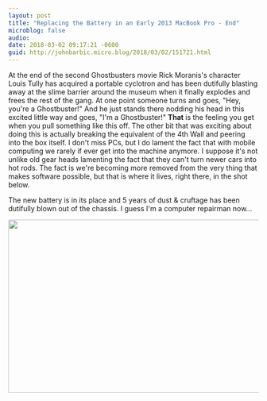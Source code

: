 ```yaml
---
layout: post
title: "Replacing the Battery in an Early 2013 MacBook Pro - End"
microblog: false
audio: 
date: 2018-03-02 09:17:21 -0600
guid: http://johnbarbic.micro.blog/2018/03/02/151721.html
---
```

At the end of the second Ghostbusters movie Rick Moranis's character Louis Tully has acquired a portable cyclotron and has been dutifully blasting away at the slime barrier around the museum when it finally explodes and frees the rest of the gang.  At one point someone turns and goes, "Hey, you're a Ghostbuster!" And he just stands there nodding his head in this excited little way and goes, "I'm a Ghostbuster!"  **That** is the feeling you get when you pull something like this off.   The other bit that was exciting about doing this is actually breaking the equivalent of the 4th Wall and peering into the box itself.   I don't miss PCs, but I do lament the fact that with mobile computing we rarely if ever get into the machine anymore.  I suppose it's not unlike old gear heads lamenting the fact that they can't turn newer cars into hot rods.  The fact is we're becoming more removed from the very thing that makes software possible, but that is where it lives, right there, in the shot below.

The new battery is in its place and 5 years of dust & cruftage has been dutifully blown out of the chassis. I guess I'm a computer repairman now...


<img src="http://www.barbic.com/uploads/2018/7e78e07f90.jpg" width="600" height="349" />
